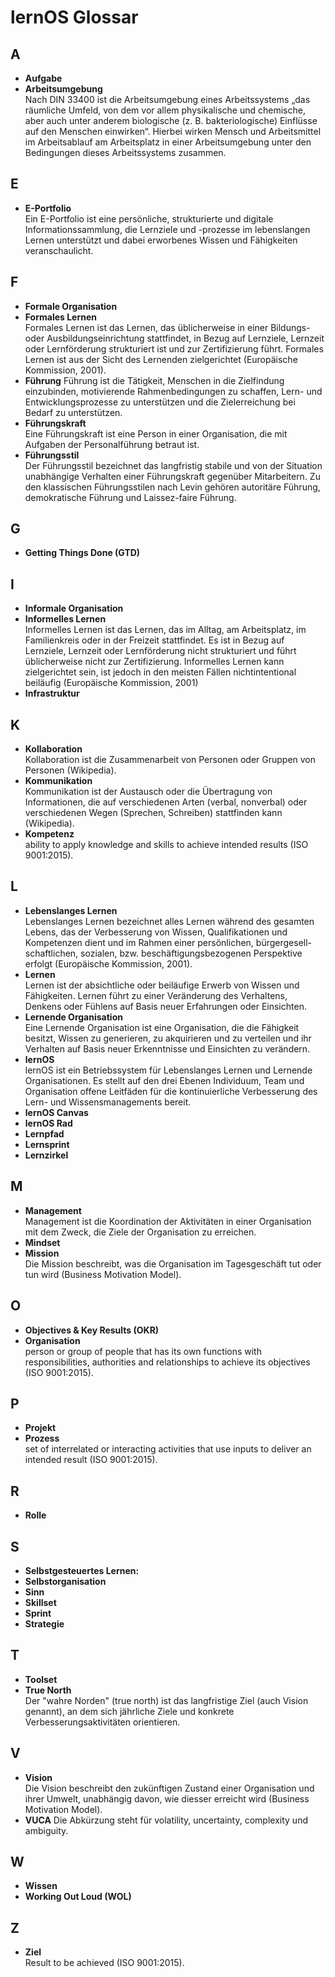 # lernOS Glossar
## A
* **Aufgabe**
* **Arbeitsumgebung**<br/>Nach DIN 33400 ist die Arbeitsumgebung eines Arbeitssystems „das räumliche Umfeld, von dem vor allem physikalische und chemische, aber auch unter anderem biologische (z. B. bakteriologische) Einflüsse auf den Menschen einwirken“. Hierbei wirken Mensch und Arbeitsmittel im Arbeitsablauf am Arbeitsplatz in einer Arbeitsumgebung unter den Bedingungen dieses Arbeitssystems zusammen.

## E
* **E-Portfolio**<br/>Ein E-Portfolio ist eine persönliche, strukturierte und digitale Informationssammlung, die Lernziele und -prozesse im lebenslangen Lernen unterstützt und dabei erworbenes Wissen und Fähigkeiten veranschaulicht.

## F
* **Formale Organisation**
* **Formales Lernen**<br/>Formales Lernen ist das Lernen, das üblicherweise in einer Bildungs- oder Ausbildungseinrichtung stattfindet, in Bezug auf Lernziele, Lernzeit oder Lernförderung strukturiert ist und zur Zertifizierung führt. Formales Lernen ist aus der Sicht des Lernenden zielgerichtet (Europäische Kommission, 2001).
* **Führung** Führung ist die Tätigkeit, Menschen in die Zielfindung einzubinden, motivierende Rahmenbedingungen zu schaffen, Lern- und Entwicklungsprozesse zu unterstützen und die Zielerreichung bei Bedarf zu unterstützen.
* **Führungskraft**<br/>Eine Führungskraft ist eine Person in einer Organisation, die mit Aufgaben der Personalführung betraut ist.
* **Führungsstil**<br/>Der Führungsstil bezeichnet das langfristig stabile und von der Situation unabhängige Verhalten einer Führungskraft gegenüber Mitarbeitern. Zu den klassischen Führungsstilen nach Levin gehören autoritäre Führung, demokratische Führung und Laissez-faire Führung.

## G
* **Getting Things Done (GTD)**

## I
* **Informale Organisation**
* **Informelles Lernen**<br/>Informelles Lernen ist das Lernen, das im Alltag, am Arbeitsplatz, im Familienkreis oder in der Freizeit stattfindet. Es ist in Bezug auf Lernziele, Lernzeit oder Lernförderung nicht strukturiert und führt üblicherweise nicht zur Zertifizierung. Informelles Lernen kann zielgerichtet sein, ist jedoch in den meisten Fällen nichtintentional beiläufig (Europäische Kommission, 2001)
* **Infrastruktur**

## K
* **Kollaboration**<br/>Kollaboration ist die Zusammenarbeit von Personen oder Gruppen von Personen (Wikipedia).
* **Kommunikation**<br/>Kommunikation ist der Austausch oder die Übertragung von Informationen, die auf verschiedenen Arten (verbal, nonverbal) oder verschiedenen Wegen (Sprechen, Schreiben) stattfinden kann (Wikipedia).
* **Kompetenz**<br/>ability to apply knowledge and skills to achieve intended results (ISO 9001:2015).

## L
* **Lebenslanges Lernen**<br/>Lebenslanges Lernen bezeichnet alles Lernen während des gesamten Lebens, das der Verbesserung von Wissen, Qualifikationen und Kompetenzen dient und im Rahmen einer persönlichen, bürgergesell- schaftlichen, sozialen, bzw. beschäftigungsbezogenen Perspektive erfolgt (Europäische Kommission, 2001).
* **Lernen**<br/>Lernen ist der absichtliche oder beiläufige Erwerb von Wissen und Fähigkeiten. Lernen führt zu einer Veränderung des Verhaltens, Denkens oder Fühlens auf Basis neuer Erfahrungen oder Einsichten.
* **Lernende Organisation**<br/>Eine Lernende Organisation ist eine Organisation, die die Fähigkeit besitzt, Wissen zu generieren, zu akquirieren und zu verteilen und ihr Verhalten auf Basis neuer Erkenntnisse und Einsichten zu verändern.
* **lernOS**<br/>lernOS ist ein Betriebssystem für Lebenslanges Lernen und Lernende Organisationen. Es stellt auf den drei Ebenen Individuum, Team und Organisation offene Leitfäden für die kontinuierliche Verbesserung des Lern- und Wissensmanagements bereit.
* **lernOS Canvas**
* **lernOS Rad**
* **Lernpfad**
* **Lernsprint**
* **Lernzirkel**

## M
* **Management**<br/>Management ist die Koordination der Aktivitäten in einer Organisation mit dem Zweck, die Ziele der Organisation zu erreichen.
* **Mindset**
* **Mission**<br/>Die Mission beschreibt, was die Organisation im Tagesgeschäft tut oder tun wird (Business Motivation Model).

## O
* **Objectives & Key Results (OKR)**
* **Organisation**<br/>person or group of people that has its own functions with responsibilities, authorities and relationships to achieve its objectives (ISO 9001:2015).

## P
* **Projekt**
* **Prozess**<br/>set of interrelated or interacting activities that use inputs to deliver an intended result (ISO 9001:2015).

## R
* **Rolle**

## S
* **Selbstgesteuertes Lernen:**
* **Selbstorganisation**
* **Sinn**
* **Skillset**
* **Sprint**
* **Strategie**

## T
* **Toolset**
* **True North**<br/>Der "wahre Norden" (true north) ist das langfristige Ziel (auch Vision genannt), an dem sich jährliche Ziele und konkrete Verbesserungsaktivitäten orientieren.

## V
* **Vision**<br/>Die Vision beschreibt den zukünftigen Zustand einer Organisation und ihrer Umwelt, unabhängig davon, wie diesser erreicht wird (Business Motivation Model).
* **VUCA**
Die Abkürzung steht für volatility, uncertainty, complexity und ambiguity.

## W
* **Wissen**
* **Working Out Loud (WOL)**

## Z
* **Ziel**<br/>Result to be achieved (ISO 9001:2015).
